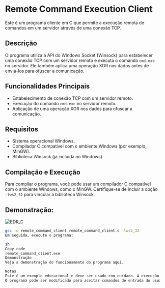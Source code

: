 # Remote Command Execution Client

Este é um programa cliente em C que permite a execução remota de comandos em um servidor através de uma conexão TCP.

## Descrição

O programa utiliza a API do Windows Socket (Winsock) para estabelecer uma conexão TCP com um servidor remoto e executa o comando `cmd.exe` no servidor. Ele também aplica uma operação XOR nos dados antes de enviá-los para ofuscar a comunicação.

## Funcionalidades Principais

- Estabelecimento de conexão TCP com um servidor remoto.
- Execução do comando `cmd.exe` no servidor remoto.
- Aplicação de uma operação XOR nos dados para ofuscar a comunicação.

## Requisitos

- Sistema operacional Windows.
- Compilador C compatível com o ambiente Windows (por exemplo, MinGW).
- Biblioteca Winsock (já incluída no Windows).

## Compilação e Execução

Para compilar o programa, você pode usar um compilador C compatível com o ambiente Windows, como o MinGW. Certifique-se de incluir a opção `-lws2_32` para vincular a biblioteca Winsock.

## Demonstração:

![EDR_C](https://github.com/daniel-de-lima0xa/bypassAV/assets/59209081/2a1f1034-31ba-4106-a5a5-8b91783a10bd)

```sh
gcc -o remote_command_client remote_command_client.c -lws2_32
Em seguida, execute o programa:

sh
Copy code
remote_command_client.exe
Demonstração
Veja a demonstração do funcionamento do programa aqui.

Notas
Este é um exemplo educacional e deve ser usado com cuidado. A execução remota de comandos pode representar um risco de segurança.
O programa pode ser modificado para aceitar comandos de entrada do usuário e enviar esses comandos para execução remota no servidor.



